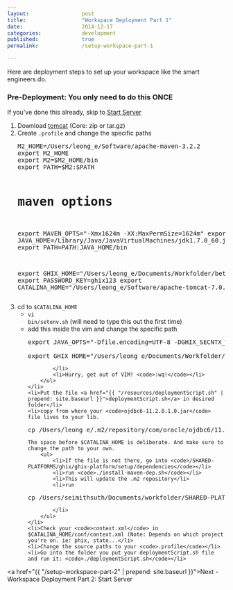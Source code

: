 ```yaml
---
layout: 				post
title:  				"Workspace Deployment Part 1"
date:   				2014-12-17
categories: 			development
published: 				true
permalink: 				/setup-workspace-part-1

---
```

Here are deployment steps to set up your workspace like the smart engineers do.

<h3>Pre-Deployment: You only need to do this ONCE</h3>
<p>If you've done this already, skip to <a href="{{ "/setup-workspace-part-2" | prepend: site.baseurl }}">Start Server</a>
<ol>
	<li>Download <a href="http://tomcat.apache.org/download-70.cgi">tomcat</a> (Core: zip or tar.gz)</li>
	<li>Create <code>.profile</code> and change the specific paths
<pre>
M2_HOME=/Users/leong_e/Software/apache-maven-3.2.2
export M2_HOME
export M2=$M2_HOME/bin
export PATH=$M2:$PATH

# maven options
export MAVEN_OPTS="-Xmx1624m -XX:MaxPermSize=1624m"
export JAVA_HOME=/Library/Java/JavaVirtualMachines/jdk1.7.0_60.jdk/Contents/Home
export PATH=$PATH:$JAVA_HOME/bin

export GHIX_HOME="/Users/leong_e/Documents/Workfolder/beta/ghix"
export PASSWORD_KEY=ghix123
export CATALINA_HOME="/Users/leong_e/Software/apache-tomcat-7.0.55"
</pre>
	</li>
	<li>cd to <code>$CATALINA_HOME</code>
		<ul>
			<li><code>vi bin/setenv.sh</code> (will need to type this out the first time)</li>
			<li>add this inside the vim and change the specific path
<pre>
export JAVA_OPTS="-Dfile.encoding=UTF-8 -DGHIX_SECNTX_TYPE=db -Dorg.owasp.esapi.resources=/Users/leong_e/Documents/Workfolder/beta/ghix/ghix-setup/esapi -Dbitronix.tm.configuration=/Users/leong_e/Documents/Workfolder/beta/ghix/ghix-setup/conf/configuration.properties -DPASSWORD_KEY=ghix123 -Xms256m -Xmx2056m -XX:PermSize=1524m -XX:MaxPermSize=2556m"

export GHIX_HOME="/Users/leong_e/Documents/Workfolder/beta/ghix"
</pre>
			</li>
			<li>Hurry, get out of VIM! <code>:wq!</code></li>
		</ul>
	</li>
	<li>Put the file <a href="{{ "/resources/deploymentScript.sh" | prepend: site.baseurl }}">deploymentScript.sh</a> in desired folder</li>
	<li>copy from where your <code>ojdbc6-11.2.0.1.0.jar</code> file lives to your lib. 
<pre>
cp /Users/leong_e/.m2/repository/com/oracle/ojdbc6/11.2.0.1.0/ojdbc6-11.2.0.1.0.jar $CATALINA_HOME/lib
</pre>
	The space before $CATALINA_HOME is deliberate. And make sure to change the path to your own.
		<ul>
			<li>If the file is not there, go into <code>/SHARED-PLATFORMS/ghix/ghix-platform/setup/dependencies</code></li>
			<li>run <code>./install-maven-dep.sh</code></li>
			<li>This will update the .m2 repository</li>
			<li>run 
<pre>
cp /Users/seimithsuth/Documents/workfolder/SHARED-PLATFORMS/ghix/ghix-platform/setup/dependencies/ojdbc6-11.2.0.1.0.jar ~/.m2/repository/com/oracle/ojdbc6/11.2.0.1.0
</pre>
			</li>
		</ul>
	</li>
	<li>Check your <code>context.xml</code> in $CATALINA_HOME/conf/context.xml (Note: Depends on which project you're on. ie: phix, state...</li>
	<li>Change the source paths to your <code>.profile</code></li>
	<li>Go into the folder you put your deploymentScript.sh file and run it: <code>./deploymentScript.sh</code></li>
</ol>


<a href="{{ "/setup-workspace-part-2" | prepend: site.baseurl }}">Next - Workspace Deployment Part 2: Start Server</a>





